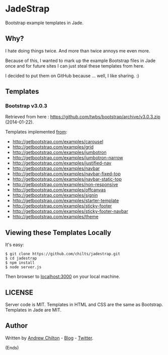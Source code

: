 # JadeStrap #

Bootstrap example templates in Jade. 

## Why? ##

I hate doing things twice. And more than twice annoys me even more.

Because of this, I wanted to mark up the example Bootstrap files in Jade once and for future sites I can just steal
these templates from here.

I decided to put them on GitHub because ... well, I like sharing. :)

## Templates ##

### Bootstrap v3.0.3 ###

Retrieved from here : https://github.com/twbs/bootstrap/archive/v3.0.3.zip (2014-01-22).

Templates implemented [from](http://getbootstrap.com/getting-started/#examples):

* http://getbootstrap.com/examples/carousel
* http://getbootstrap.com/examples/grid
* http://getbootstrap.com/examples/jumbotron
* http://getbootstrap.com/examples/jumbotron-narrow
* http://getbootstrap.com/examples/justified-nav
* http://getbootstrap.com/examples/navbar
* http://getbootstrap.com/examples/navbar-fixed-top
* http://getbootstrap.com/examples/navbar-static-top
* http://getbootstrap.com/examples/non-responsive
* http://getbootstrap.com/examples/offcanvas
* http://getbootstrap.com/examples/signin
* http://getbootstrap.com/examples/starter-template
* http://getbootstrap.com/examples/sticky-footer
* http://getbootstrap.com/examples/sticky-footer-navbar
* http://getbootstrap.com/examples/theme

## Viewing these Templates Locally ##

It's easy:

```
$ git clone https://github.com/chilts/jadestrap.git
$ cd jadestrap
$ npm install
$ node server.js
```

Then browser to [localhost:3000](http://localhost:3000/) on your local machine.

## LICENSE ##

Server code is MIT. Templates in HTML and CSS are the same as Bootstrap. Templates in Jade are MIT.

## Author ##

Written by [Andrew Chilton](http://chilts.org/) - [Blog](http://chilts.org/blog/) -
[Twitter](https://twitter.com/andychilton).

(Ends)
